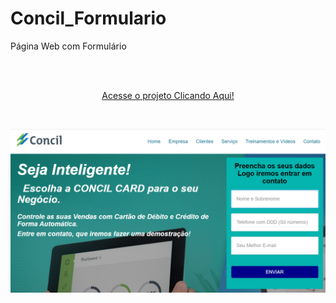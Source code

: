 # Concil_Formulario
Página Web com Formulário

<br/>
<br/>

<p align="center"><a href="https://wenceslau93.github.io/Concil_Formulario/">Acesse o projeto Clicando Aqui!</a></p>

<br/>

<p align="center">
<img src="https://github.com/Wenceslau93/Concil_Formulario/blob/main/concil.PNG" alt="some text">
</center></p>
